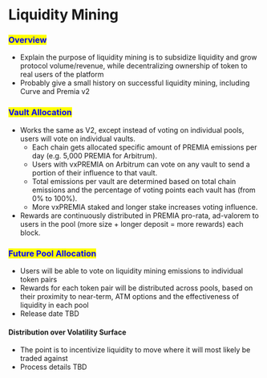 # Liquidity Mining

### <mark style="color:blue;">Overview</mark>

* Explain the purpose of liquidity mining is to subsidize liquidity and grow protocol volume/revenue, while decentralizing ownership of token to real users of the platform
* Probably give a small history on successful liquidity mining, including Curve and Premia v2

### <mark style="color:blue;">Vault Allocation</mark>

* Works the same as V2, except instead of voting on individual pools, users will vote on individual vaults.
  * Each chain gets allocated specific amount of PREMIA emissions per day (e.g. 5,000 PREMIA for Arbitrum).
  * Users with vxPREMIA on Arbitrum can vote on any vault to send a portion of their influence to that vault.
  * Total emissions per vault are determined based on total chain emissions and the percentage of voting points each vault has (from 0% to 100%).
  * More vxPREMIA staked and longer stake increases voting influence.
* Rewards are continuously distributed in PREMIA pro-rata, ad-valorem to users in the pool (more size + longer deposit = more rewards) each block.

### <mark style="color:blue;">Future Pool Allocation</mark>

* Users will be able to vote on liquidity mining emissions to individual token pairs
* Rewards for each token pair will be distributed across pools, based on their proximity to near-term, ATM options and the effectiveness of liquidity in each pool
* Release date TBD

#### Distribution over Volatility Surface

* The point is to incentivize liquidity to move where it will most likely be traded against
* Process details TBD
